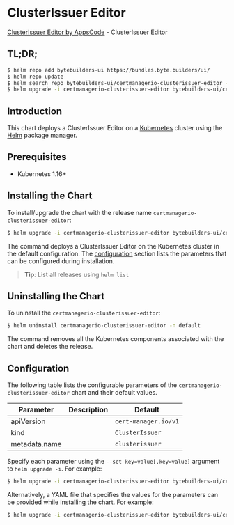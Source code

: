 # ClusterIssuer Editor

[ClusterIssuer Editor by AppsCode](https://byte.builders) - ClusterIssuer Editor

## TL;DR;

```bash
$ helm repo add bytebuilders-ui https://bundles.byte.builders/ui/
$ helm repo update
$ helm search repo bytebuilders-ui/certmanagerio-clusterissuer-editor --version=v0.3.0
$ helm upgrade -i certmanagerio-clusterissuer-editor bytebuilders-ui/certmanagerio-clusterissuer-editor -n default --create-namespace --version=v0.3.0
```

## Introduction

This chart deploys a ClusterIssuer Editor on a [Kubernetes](http://kubernetes.io) cluster using the [Helm](https://helm.sh) package manager.

## Prerequisites

- Kubernetes 1.16+

## Installing the Chart

To install/upgrade the chart with the release name `certmanagerio-clusterissuer-editor`:

```bash
$ helm upgrade -i certmanagerio-clusterissuer-editor bytebuilders-ui/certmanagerio-clusterissuer-editor -n default --create-namespace --version=v0.3.0
```

The command deploys a ClusterIssuer Editor on the Kubernetes cluster in the default configuration. The [configuration](#configuration) section lists the parameters that can be configured during installation.

> **Tip**: List all releases using `helm list`

## Uninstalling the Chart

To uninstall the `certmanagerio-clusterissuer-editor`:

```bash
$ helm uninstall certmanagerio-clusterissuer-editor -n default
```

The command removes all the Kubernetes components associated with the chart and deletes the release.

## Configuration

The following table lists the configurable parameters of the `certmanagerio-clusterissuer-editor` chart and their default values.

|   Parameter   | Description |             Default             |
|---------------|-------------|---------------------------------|
| apiVersion    |             | <code>cert-manager.io/v1</code> |
| kind          |             | <code>ClusterIssuer</code>      |
| metadata.name |             | <code>clusterissuer</code>      |


Specify each parameter using the `--set key=value[,key=value]` argument to `helm upgrade -i`. For example:

```bash
$ helm upgrade -i certmanagerio-clusterissuer-editor bytebuilders-ui/certmanagerio-clusterissuer-editor -n default --create-namespace --version=v0.3.0 --set apiVersion=cert-manager.io/v1
```

Alternatively, a YAML file that specifies the values for the parameters can be provided while
installing the chart. For example:

```bash
$ helm upgrade -i certmanagerio-clusterissuer-editor bytebuilders-ui/certmanagerio-clusterissuer-editor -n default --create-namespace --version=v0.3.0 --values values.yaml
```
